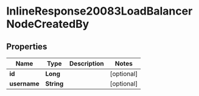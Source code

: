 

# InlineResponse20083LoadBalancerNodeCreatedBy

## Properties

Name | Type | Description | Notes
------------ | ------------- | ------------- | -------------
**id** | **Long** |  |  [optional]
**username** | **String** |  |  [optional]



